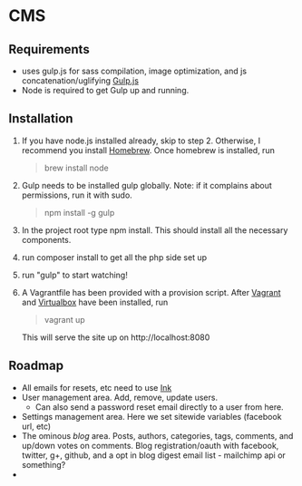 # CMS

## Requirements
- uses gulp.js for sass compilation, image optimization, and js
  concatenation/uglifying [Gulp.js](http://gulpjs.com/)
- Node is required to get Gulp up and running.

## Installation
1. If you have node.js installed already, skip to step 2. Otherwise, I recommend you install [Homebrew](http://brew.sh). Once homebrew is installed, run
   > brew install node

2. Gulp needs to be installed gulp globally. Note: if it complains about
   permissions, run it with sudo.
   > npm install -g gulp

3. In the project root type npm install. This should install all the necessary
components.

4. run composer install to get all the php side set up

5. run "gulp" to start watching!

6. A Vagrantfile has been provided with a provision script. After
   [Vagrant](http://vagrantup.com) and [Virtualbox](http://virtualbox.org) have
   been installed, run
   > vagrant up
   
   This will serve the site up on http://localhost:8080


## Roadmap
- All emails for resets, etc need to use [Ink](http://zurb.com/ink)
- User management area. Add, remove, update users.
    - Can also send a password reset email directly to a user from here.
- Settings management area. Here we set sitewide variables (facebook url, etc)
- The ominous _blog_ area. Posts, authors, categories, tags, comments, and
  up/down votes on comments. Blog registration/oauth with facebook, twitter,
  g+, github, and a opt in blog digest email list - mailchimp api or something?
- 
